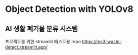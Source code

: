 # Object Detection with YOLOv8

## AI 생활 폐기물 분류 시스템

프로젝트를 위한 streamlit 테스트용 repo
https://ms3-waste-detect.streamlit.app/
